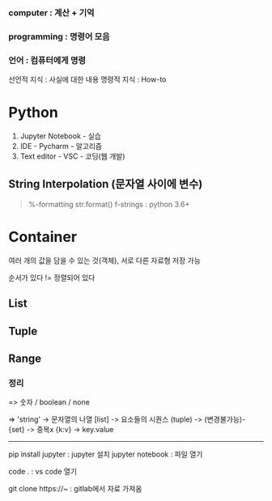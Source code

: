 ### computer : 계산 + 기억

### programming : 명령어 모음

### 언어 : 컴퓨터에게 명령

선언적 지식 : 사실에 대한 내용
명령적 지식 : How-to

# Python

1. Jupyter Notebook - 실습
2. IDE - Pycharm - 알고리즘
3. Text editor - VSC - 코딩(웹 개발)

## String Interpolation (문자열 사이에 변수)
> %-formatting
> str.format()
> f-strings : python 3.6+

# Container
여러 개의 값을 담을 수 있는 것(객체), 서로 다른 자료형 저장 가능

순서가 있다 != 정렬되어 있다

## List

## Tuple

## Range

### 정리
=> 숫자 / boolean / none

=> 'string' -> 문자열의 나열
       [list]   -> 요소들의 시퀀스
       (tuple) -> (변경불가능)-
       {set}    -> 중복x
       {k:v}   -> key.value

---------------------------------------------
pip install jupyter : jupyter 설치
jupyter notebook : 파일 열기

code . : vs code 열기

git clone https://~ : gitlab에서 자료 가져옴
